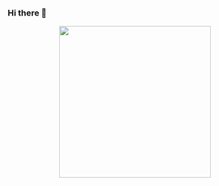 ### Hi there 👋

<p align="center">
  <img 
    width="300"
    height="300"
    src="[![mmounchi's 42 stats](https://badge.mediaplus.ma/darkgray/mmounchi)](https://github.com/oakoudad/badge42)"
  >
</p>
<!--
**meriem-mounchid/meriem-mounchid** is a ✨ _special_ ✨ repository because its `README.md` (this file) appears on your GitHub profile.

Here are some ideas to get you started:

- 🔭 I’m currently working on ...
- 🌱 I’m currently learning ...
- 👯 I’m looking to collaborate on ...
- 🤔 I’m looking for help with ...
- 💬 Ask me about ...
- 📫 How to reach me: ...
- 😄 Pronouns: ...
- ⚡ Fun fact: ...
-->
